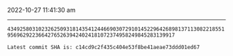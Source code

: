 2022-10-27 11:41:30 am

---

`4349258031023262509318143541244669030729101452296426898137113082218551956962922366427652639424024181072374958249845283139917`

`Latest commit SHA is: c14cd9c2f435c404e53f8be41aeae73ddd01ed67 `
